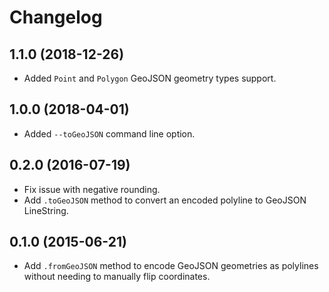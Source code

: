 # Changelog

## 1.1.0 (2018-12-26)

* Added `Point` and `Polygon` GeoJSON geometry types support.

## 1.0.0 (2018-04-01)

* Added `--toGeoJSON` command line option.

## 0.2.0 (2016-07-19)

* Fix issue with negative rounding.
* Add `.toGeoJSON` method to convert an encoded polyline to GeoJSON
  LineString.

## 0.1.0 (2015-06-21)

* Add `.fromGeoJSON` method to encode GeoJSON geometries as polylines
  without needing to manually flip coordinates.
